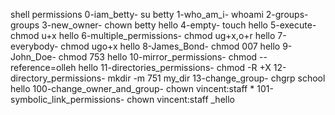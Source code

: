 shell permissions
0-iam_betty- su betty
1-who_am_i- whoami
2-groups- groups
3-new_owner- chown betty hello
4-empty- touch hello
5-execute- chmod u+x hello
6-multiple_permissions- chmod ug+x,o+r hello
7-everybody- chmod ugo+x hello
8-James_Bond- chmod 007 hello
9-John_Doe- chmod 753 hello
10-mirror_permissions- chmod --reference=olleh hello
11-directories_permissions- chmod -R +X
12-directory_permissions- mkdir -m 751 my_dir
13-change_group- chgrp school hello
100-change_owner_and_group- chown vincent:staff *
101-symbolic_link_permissions- chown vincent:staff _hello

